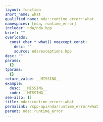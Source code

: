 ```yaml
---
layout: function
short_name: what
qualified_name: nda::runtime_error::what
namespaces: [nda, runtime_error]
includer: nda/nda.hpp
brief: ""
overloads:
  const char * what() noexcept const:
    desc: ""
    source: nda/exceptions.hpp
desc: ""
params:
  {}
tparams:
  {}
return_value: __MISSING__
example:
  desc: __MISSING__
  code: __MISSING__
see-also: []
title: nda::runtime_error::what
permalink: /cpp-api/nda/runtime_error/what
parent: nda::runtime_error
...
```



